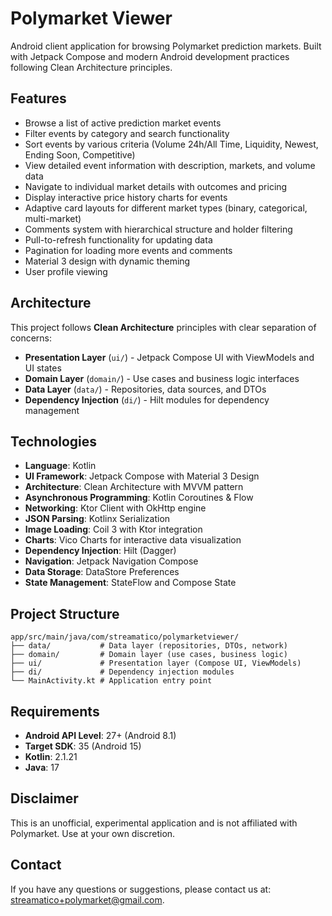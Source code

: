 # Polymarket Viewer

Android client application for browsing Polymarket prediction markets. Built with Jetpack Compose and modern Android development practices following Clean Architecture principles.

## Features

*   Browse a list of active prediction market events
*   Filter events by category and search functionality  
*   Sort events by various criteria (Volume 24h/All Time, Liquidity, Newest, Ending Soon, Competitive)
*   View detailed event information with description, markets, and volume data
*   Navigate to individual market details with outcomes and pricing
*   Display interactive price history charts for events
*   Adaptive card layouts for different market types (binary, categorical, multi-market)
*   Comments system with hierarchical structure and holder filtering
*   Pull-to-refresh functionality for updating data
*   Pagination for loading more events and comments
*   Material 3 design with dynamic theming
*   User profile viewing

## Architecture

This project follows **Clean Architecture** principles with clear separation of concerns:

*   **Presentation Layer** (`ui/`) - Jetpack Compose UI with ViewModels and UI states
*   **Domain Layer** (`domain/`) - Use cases and business logic interfaces
*   **Data Layer** (`data/`) - Repositories, data sources, and DTOs
*   **Dependency Injection** (`di/`) - Hilt modules for dependency management

## Technologies

*   **Language**: Kotlin
*   **UI Framework**: Jetpack Compose with Material 3 Design
*   **Architecture**: Clean Architecture with MVVM pattern
*   **Asynchronous Programming**: Kotlin Coroutines & Flow
*   **Networking**: Ktor Client with OkHttp engine
*   **JSON Parsing**: Kotlinx Serialization
*   **Image Loading**: Coil 3 with Ktor integration
*   **Charts**: Vico Charts for interactive data visualization
*   **Dependency Injection**: Hilt (Dagger)
*   **Navigation**: Jetpack Navigation Compose
*   **Data Storage**: DataStore Preferences
*   **State Management**: StateFlow and Compose State

## Project Structure

```
app/src/main/java/com/streamatico/polymarketviewer/
├── data/           # Data layer (repositories, DTOs, network)
├── domain/         # Domain layer (use cases, business logic)
├── ui/             # Presentation layer (Compose UI, ViewModels)
├── di/             # Dependency injection modules
└── MainActivity.kt # Application entry point
```

## Requirements

*   **Android API Level**: 27+ (Android 8.1)
*   **Target SDK**: 35 (Android 15)
*   **Kotlin**: 2.1.21
*   **Java**: 17

## Disclaimer

This is an unofficial, experimental application and is not affiliated with Polymarket. Use at your own discretion.

## Contact

If you have any questions or suggestions, please contact us at: <streamatico+polymarket@gmail.com>.